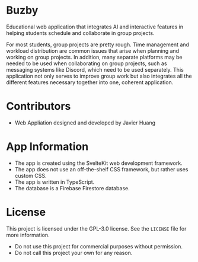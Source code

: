 # Buzby

Educational web application that integrates AI and interactive features in helping students schedule and collaborate in group projects.

For most students, group projects are pretty rough. Time management and workload distribution are common issues that arise when planning and working on group projects. In addition, many separate platforms may be needed to be used when collaborating on group projects, such as messaging systems like Discord, which need to be used separately. This application not only serves to improve group work but also integrates all the different features necessary together into one, coherent application.

# Contributors

- Web Appliation designed and developed by Javier Huang

# App Information

- The app is created using the SvelteKit web development framework.
- The app does not use an off-the-shelf CSS framework, but rather uses custom CSS.
- The app is written in TypeScript.
- The database is a Firebase Firestore database.

# License

This project is licensed under the GPL-3.0 license. See the `LICENSE` file for more information.

- Do not use this project for commercial purposes without permission.
- Do not call this project your own for any reason.